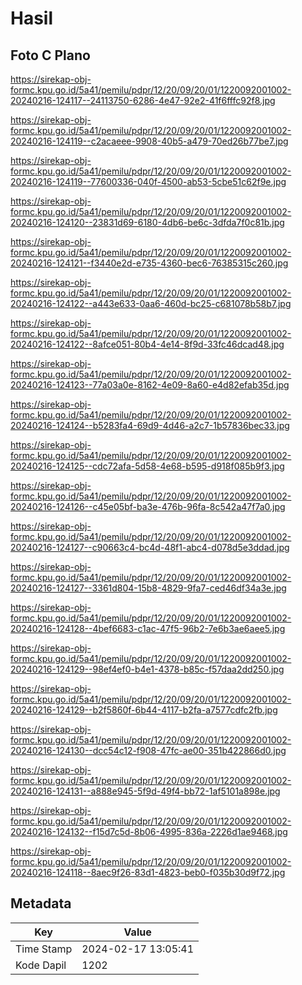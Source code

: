 # Hasil

## Foto C Plano

https://sirekap-obj-formc.kpu.go.id/5a41/pemilu/pdpr/12/20/09/20/01/1220092001002-20240216-124117--24113750-6286-4e47-92e2-41f6fffc92f8.jpg

https://sirekap-obj-formc.kpu.go.id/5a41/pemilu/pdpr/12/20/09/20/01/1220092001002-20240216-124119--c2acaeee-9908-40b5-a479-70ed26b77be7.jpg

https://sirekap-obj-formc.kpu.go.id/5a41/pemilu/pdpr/12/20/09/20/01/1220092001002-20240216-124119--77600336-040f-4500-ab53-5cbe51c62f9e.jpg

https://sirekap-obj-formc.kpu.go.id/5a41/pemilu/pdpr/12/20/09/20/01/1220092001002-20240216-124120--23831d69-6180-4db6-be6c-3dfda7f0c81b.jpg

https://sirekap-obj-formc.kpu.go.id/5a41/pemilu/pdpr/12/20/09/20/01/1220092001002-20240216-124121--f3440e2d-e735-4360-bec6-76385315c260.jpg

https://sirekap-obj-formc.kpu.go.id/5a41/pemilu/pdpr/12/20/09/20/01/1220092001002-20240216-124122--a443e633-0aa6-460d-bc25-c681078b58b7.jpg

https://sirekap-obj-formc.kpu.go.id/5a41/pemilu/pdpr/12/20/09/20/01/1220092001002-20240216-124122--8afce051-80b4-4e14-8f9d-33fc46dcad48.jpg

https://sirekap-obj-formc.kpu.go.id/5a41/pemilu/pdpr/12/20/09/20/01/1220092001002-20240216-124123--77a03a0e-8162-4e09-8a60-e4d82efab35d.jpg

https://sirekap-obj-formc.kpu.go.id/5a41/pemilu/pdpr/12/20/09/20/01/1220092001002-20240216-124124--b5283fa4-69d9-4d46-a2c7-1b57836bec33.jpg

https://sirekap-obj-formc.kpu.go.id/5a41/pemilu/pdpr/12/20/09/20/01/1220092001002-20240216-124125--cdc72afa-5d58-4e68-b595-d918f085b9f3.jpg

https://sirekap-obj-formc.kpu.go.id/5a41/pemilu/pdpr/12/20/09/20/01/1220092001002-20240216-124126--c45e05bf-ba3e-476b-96fa-8c542a47f7a0.jpg

https://sirekap-obj-formc.kpu.go.id/5a41/pemilu/pdpr/12/20/09/20/01/1220092001002-20240216-124127--c90663c4-bc4d-48f1-abc4-d078d5e3ddad.jpg

https://sirekap-obj-formc.kpu.go.id/5a41/pemilu/pdpr/12/20/09/20/01/1220092001002-20240216-124127--3361d804-15b8-4829-9fa7-ced46df34a3e.jpg

https://sirekap-obj-formc.kpu.go.id/5a41/pemilu/pdpr/12/20/09/20/01/1220092001002-20240216-124128--4bef6683-c1ac-47f5-96b2-7e6b3ae6aee5.jpg

https://sirekap-obj-formc.kpu.go.id/5a41/pemilu/pdpr/12/20/09/20/01/1220092001002-20240216-124129--98ef4ef0-b4e1-4378-b85c-f57daa2dd250.jpg

https://sirekap-obj-formc.kpu.go.id/5a41/pemilu/pdpr/12/20/09/20/01/1220092001002-20240216-124129--b2f5860f-6b44-4117-b2fa-a7577cdfc2fb.jpg

https://sirekap-obj-formc.kpu.go.id/5a41/pemilu/pdpr/12/20/09/20/01/1220092001002-20240216-124130--dcc54c12-f908-47fc-ae00-351b422866d0.jpg

https://sirekap-obj-formc.kpu.go.id/5a41/pemilu/pdpr/12/20/09/20/01/1220092001002-20240216-124131--a888e945-5f9d-49f4-bb72-1af5101a898e.jpg

https://sirekap-obj-formc.kpu.go.id/5a41/pemilu/pdpr/12/20/09/20/01/1220092001002-20240216-124132--f15d7c5d-8b06-4995-836a-2226d1ae9468.jpg

https://sirekap-obj-formc.kpu.go.id/5a41/pemilu/pdpr/12/20/09/20/01/1220092001002-20240216-124118--8aec9f26-83d1-4823-beb0-f035b30d9f72.jpg


## Metadata

| Key        | Value               |
| ---------- | ------------------- |
| Time Stamp | 2024-02-17 13:05:41 |
| Kode Dapil | 1202                |



